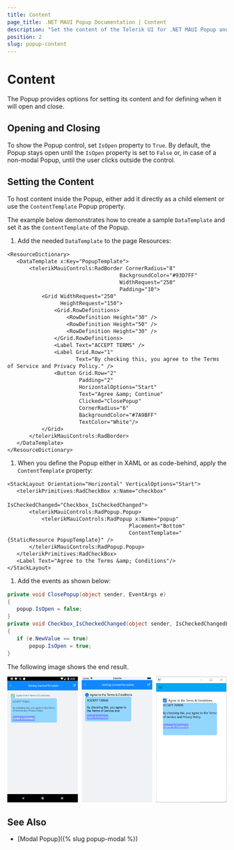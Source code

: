 ```yaml
---
title: Content
page_title: .NET MAUI Popup Documentation | Content
description: "Set the content of the Telerik UI for .NET MAUI Popup and determine when it will open or close."
position: 2
slug: popup-content
---
```


# Content

The Popup provides options for setting its content and for defining when it will open and close.

## Opening and Closing

To show the Popup control, set `IsOpen` property to `True`. By default, the Popup stays open until the `IsOpen` property is set to `False` or, in case of a non-modal Popup, until the user clicks outside the control.

## Setting the Content

To host content inside the Popup, either add it directly as a child element or use the `ContentTemplate` Popup property.

The example below demonstrates how to create a sample `DataTemplate` and set it as the `ContentTemplate` of the Popup.

1. Add the needed `DataTemplate` to the page Resources:

 ```XAML
<ResourceDictionary>
    <DataTemplate x:Key="PopupTemplate">
        <telerikMauiControls:RadBorder CornerRadius="8"
                                     BackgroundColor="#93D7FF"
                                     WidthRequest="250"
                                     Padding="10">
            <Grid WidthRequest="250"
				  HeightRequest="150">
                <Grid.RowDefinitions>
                    <RowDefinition Height="30" />
                    <RowDefinition Height="50" />
                    <RowDefinition Height="30" />
                </Grid.RowDefinitions>
                <Label Text="ACCEPT TERMS" />
                <Label Grid.Row="1"
                       Text="By checking this, you agree to the Terms of Service and Privacy Policy." />
                <Button Grid.Row="2"
                        Padding="2"
                        HorizontalOptions="Start"
                        Text="Agree &amp; Continue"
                        Clicked="ClosePopup"
                        CornerRadius="6"
                        BackgroundColor="#7A9BFF"
                        TextColor="White"/>
            </Grid>
        </telerikMauiControls:RadBorder>
    </DataTemplate>
</ResourceDictionary>
 ```

1. When you define the Popup either in XAML or as code-behind, apply the `ContentTemplate` property:

 ```XAML
<StackLayout Orientation="Horizontal" VerticalOptions="Start">
    <telerikPrimitives:RadCheckBox x:Name="checkbox"
                                   IsCheckedChanged="Checkbox_IsCheckedChanged">
        <telerikMauiControls:RadPopup.Popup>
            <telerikMauiControls:RadPopup x:Name="popup"
                                        Placement="Bottom"
                                        ContentTemplate="{StaticResource PopupTemplate}" />
        </telerikMauiControls:RadPopup.Popup>
    </telerikPrimitives:RadCheckBox>
    <Label Text="Agree to the Terms &amp; Conditions"/>
</StackLayout>
 ```

1. Add the events as shown below:

 ```C#
private void ClosePopup(object sender, EventArgs e)
{
    popup.IsOpen = false;
}
private void Checkbox_IsCheckedChanged(object sender, IsCheckedChangedEventArgs e)
{
    if (e.NewValue == true)
        popup.IsOpen = true;
}
 ```


The following image shows the end result.

![Popup Content Template](images/popup_features_contenttemplate.png)

## See Also

- [Modal Popup]({% slug popup-modal %})
